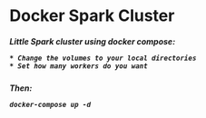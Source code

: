 <h1>Docker Spark Cluster

<h5>Little Spark cluster using docker compose:

    * Change the volumes to your local directories
    * Set how many workers do you want
    
<h5> Then:

    docker-compose up -d